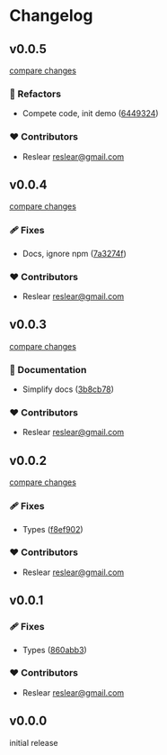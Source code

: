 # Changelog

## v0.0.5

[compare changes](https://github.com/belongnet/sdk/compare/v0.0.4...v0.0.5)

### 💅 Refactors

- Compete code, init demo ([6449324](https://github.com/belongnet/sdk/commit/6449324))

### ❤️ Contributors

- Reslear <reslear@gmail.com>

## v0.0.4

[compare changes](https://github.com/belongnet/sdk/compare/v0.0.3...v0.0.4)

### 🩹 Fixes

- Docs, ignore npm ([7a3274f](https://github.com/belongnet/sdk/commit/7a3274f))

### ❤️ Contributors

- Reslear <reslear@gmail.com>

## v0.0.3

[compare changes](https://github.com/belongnet/sdk/compare/v0.0.2...v0.0.3)

### 📖 Documentation

- Simplify docs ([3b8cb78](https://github.com/belongnet/sdk/commit/3b8cb78))

### ❤️ Contributors

- Reslear <reslear@gmail.com>

## v0.0.2

[compare changes](https://github.com/belongnet/sdk/compare/v0.0.1...v0.0.2)

### 🩹 Fixes

- Types ([f8ef902](https://github.com/belongnet/sdk/commit/f8ef902))

### ❤️ Contributors

- Reslear <reslear@gmail.com>

## v0.0.1


### 🩹 Fixes

- Types ([860abb3](https://github.com/belongnet/sdk/commit/860abb3))

### ❤️ Contributors

- Reslear <reslear@gmail.com>

## v0.0.0

initial release